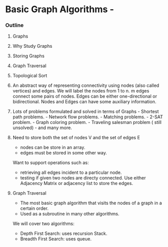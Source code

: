 # Basic Graph Algorithms -

### Outline

1. Graphs
2. Why Study Graphs
3. Storing Graphs
4. Graph Traversal
5. Topological Sort


1. An abstract way of representing connectivity using nodes (also called vertices) and edges.
   We will label the nodes from 1 to n.
   m edges connect some pairs of nodes. Edges can be either one-directional or bidirectional.
   Nodes and Edges can have some auxiliary information.
  
  
2. Lots of problems formulated and solved in terms of Graphs
       - Shortest path problems.
       - Network flow problems.
       - Matching problems.
       - 2-SAT problem.
       - Graph coloring problem.
       - Traveling salesman problem ( still unsolved)
       - and many more.
   
 3. Need to store both the set of nodes V and the set of edges E
 
       * nodes can be store in an array.
       * edges must be stored in some other way.    
        
       Want to support operations such as:
        
       * retrieving all edges incident to a particular node.
       * testing if given two nodes are directy connected.
        Use either Adjacency Matrix or adjacency list to store the edges.

  4. Graph Traversal
  
       * The most basic graph algorithm that visits the nodes of a graph in a certain order. 
       * Used as a subroutine in many other algorithms.

       We will cover two algorithms:
       * Depth First Search: uses recursion Stack.
       * Breadth First Search: uses queue.
